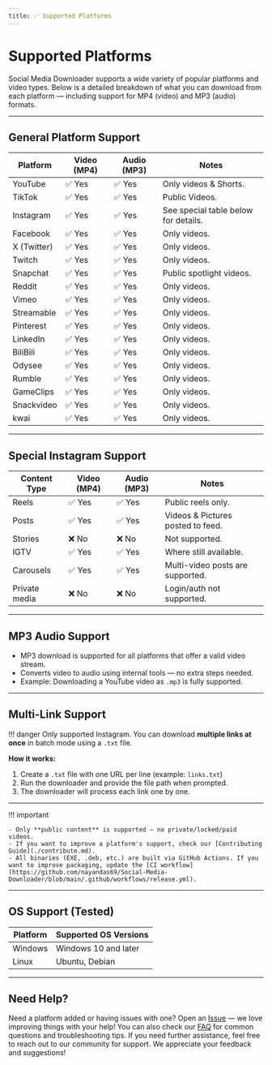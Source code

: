 ```yaml
---
title: ✅ Supported Platforms
---
```


# Supported Platforms

Social Media Downloader supports a wide variety of popular platforms and video types. Below is a detailed breakdown of what you can download from each platform — including support for MP4 (video) and MP3 (audio) formats.

---

## General Platform Support

| Platform     | Video (MP4) | Audio (MP3) | Notes                                   |
|--------------|-------------|-------------|-----------------------------------------|
| YouTube      | ✅ Yes       | ✅ Yes       | Only videos & Shorts.                 |
| TikTok       | ✅ Yes       | ✅ Yes       | Public Videos.                        |
| Instagram    | ✅ Yes       | ✅ Yes       | See special table below for details.  |
| Facebook     | ✅ Yes       | ✅ Yes       | Only videos.                          |
| X (Twitter)  | ✅ Yes       | ✅ Yes       | Only videos.                          |
| Twitch       | ✅ Yes       | ✅ Yes       | Only videos.                          |
| Snapchat     | ✅ Yes       | ✅ Yes       | Public spotlight videos.              |
| Reddit       | ✅ Yes       | ✅ Yes       | Only videos.                          |
| Vimeo        | ✅ Yes       | ✅ Yes       | Only videos.                          |
| Streamable   | ✅ Yes       | ✅ Yes       | Only videos.                          |
| Pinterest    | ✅ Yes       | ✅ Yes       | Only videos.                          |
| LinkedIn     | ✅ Yes       | ✅ Yes       | Only videos.                          |
| BiliBili     | ✅ Yes       | ✅ Yes       | Only videos.                          |
| Odysee       | ✅ Yes       | ✅ Yes       | Only videos.                          |
| Rumble       | ✅ Yes       | ✅ Yes       | Only videos.                          |
| GameClips    | ✅ Yes       | ✅ Yes       | Only videos.                          |
| Snackvideo   | ✅ Yes       | ✅ Yes       | Only videos.                          |
| kwai         | ✅ Yes       | ✅ Yes       | Only videos.                          |

---

## Special Instagram Support

| Content Type   | Video (MP4) | Audio (MP3)   | Notes                                |
|----------------|-------------|---------------|--------------------------------------|
| Reels          | ✅ Yes       | ✅ Yes       | Public reels only.                   |
| Posts          | ✅ Yes       | ✅ Yes       | Videos & Pictures posted to feed.               |
| Stories        | ❌ No        | ❌ No        | Not supported.                       |
| IGTV           | ✅ Yes       | ✅ Yes       | Where still available.               |
| Carousels      | ✅ Yes       | ✅ Yes       | Multi-video posts are supported.     |
| Private media  | ❌ No        | ❌ No        | Login/auth not supported.            |

---

## MP3 Audio Support

- MP3 download is supported for all platforms that offer a valid video stream.
- Converts video to audio using internal tools — no extra steps needed.
- Example: Downloading a YouTube video as `.mp3` is fully supported.

---

## Multi-Link Support

!!! danger
    Only supported Instagram.
    You can download **multiple links at once** in batch mode using a `.txt` file.

**How it works:**

1. Create a `.txt` file with one URL per line (example: `links.txt`)
2. Run the downloader and provide the file path when prompted.
3. The downloader will process each link one by one.


---

!!! important

    - Only **public content** is supported — no private/locked/paid videos.
    - If you want to improve a platform's support, check our [Contributing Guide](./contribute.md).
    - All binaries (EXE, .deb, etc.) are built via GitHub Actions. If you want to improve packaging, update the [CI workflow](https://github.com/nayandas69/Social-Media-Downloader/blob/main/.github/workflows/release.yml).

---

## OS Support (Tested)

| Platform | Supported OS Versions |
|----------|-----------------------|
| Windows  | Windows 10 and later  |
| Linux    | Ubuntu, Debian        |

---

## Need Help?

Need a platform added or having issues with one? Open an [Issue](https://github.com/nayandas69/Social-Media-Downloader/issues) — we love improving things with your help! You can also check our [FAQ](./faq.md) for common questions and troubleshooting tips. If you need further assistance, feel free to reach out to our community for support. We appreciate your feedback and suggestions!
